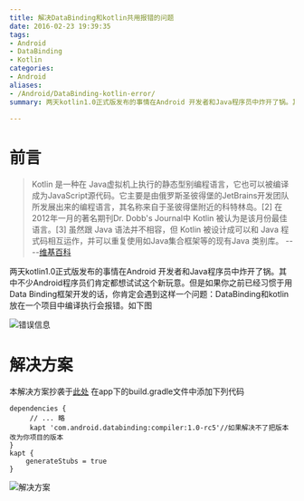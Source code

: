 ```yaml
---
title: 解决DataBinding和kotlin共用报错的问题
date: 2016-02-23 19:39:35
tags:
- Android 
- DataBinding
- Kotlin
categories:
- Android
aliases:
- /Android/DataBinding-kotlin-error/
summary: 两天kotlin1.0正式版发布的事情在Android 开发者和Java程序员中炸开了锅。其中不少Android程序员们肯定都想试试这个新玩意。但是如果你之前已经习惯于用Data Binding框架开发的话，你肯定会遇到这样一个问题：DataBinding和kotlin放在一个项目中编译执行会报错。

---
```

# 前言
> Kotlin 是一种在 Java虚拟机上执行的静态型别编程语言，它也可以被编译成为JavaScript源代码。它主要是由俄罗斯圣彼得堡的JetBrains开发团队所发展出来的编程语言，其名称来自于圣彼得堡附近的科特林岛。[2] 在2012年一月的著名期刊Dr. Dobb's Journal中 Kotlin 被认为是该月份最佳语言。[3] 虽然跟 Java 语法并不相容，但 Kotlin 被设计成可以和 Java 程式码相互运作，并可以重复使用如Java集合框架等的现有Java 类别库。 ----[维基百科](https://zh.wikipedia.org/wiki/Kotlin)

两天kotlin1.0正式版发布的事情在Android 开发者和Java程序员中炸开了锅。其中不少Android程序员们肯定都想试试这个新玩意。但是如果你之前已经习惯于用Data Binding框架开发的话，你肯定会遇到这样一个问题：DataBinding和kotlin放在一个项目中编译执行会报错。如下图

![错误信息](https://francisol-blog.oss-cn-beijing.aliyuncs.com/posts/blogdatabinding-kotlin_error.png)
# 解决方案
本解决方案抄袭于[此处](http://qiita.com/umetsu/items/487d38be86c31ff59075) 在app下的build.gradle文件中添加下列代码
```
dependencies {
     // ... 略 
     kapt 'com.android.databinding:compiler:1.0-rc5'//如果解决不了把版本改为你项目的版本 
} 
kapt { 
    generateStubs = true 
}
```

![解决方案](https://francisol-blog.oss-cn-beijing.aliyuncs.com/posts/blog%E8%A7%A3%E5%86%B3%E6%96%B9%E6%A1%88.png)